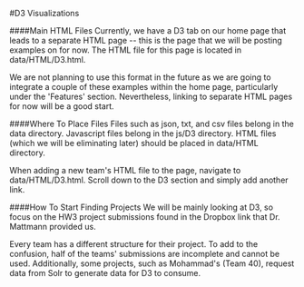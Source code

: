 #D3 Visualizations

####Main HTML Files
Currently, we have a D3 tab on our home page that leads to a separate HTML page -- this is the page that we will be posting examples on for now. The HTML file for this page is located in data/HTML/D3.html. 

We are not planning to use this format in the future as we are going to integrate a couple of these examples within the home page, particularly under the 'Features' section. Nevertheless, linking to separate HTML pages for now will be a good start.

####Where To Place Files
Files such as json, txt, and csv files belong in the data directory. Javascript files belong in the js/D3 directory. HTML files (which we will be eliminating later) should be placed in data/HTML directory.

When adding a new team's HTML file to the page, navigate to data/HTML/D3.html. Scroll down to the D3 section and simply add another link.

####How To Start Finding Projects
We will be mainly looking at D3, so focus on the HW3 project submissions found in the Dropbox link that Dr. Mattmann provided us.

Every team has a different structure for their project. To add to the confusion, half of the teams' submissions are incomplete and cannot be used. Additionally, some projects, such as Mohammad's (Team 40), request data from Solr to generate data for D3 to consume. 

